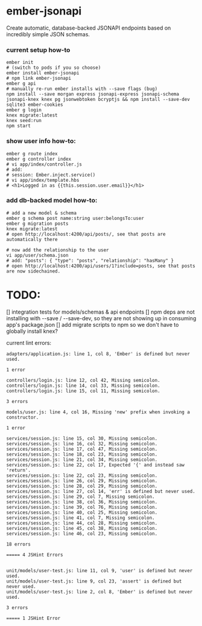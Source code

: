 # ember-jsonapi
Create automatic, database-backed JSONAPI endpoints based on incredibly simple JSON schemas.

### current setup how-to

```
ember init
# (switch to pods if you so choose)
ember install ember-jsonapi
# npm link ember-jsonapi
ember g api
# manually re-run ember installs with --save flags (bug)
npm install --save morgan express jsonapi-express jsonapi-schema jsonapi-knex knex pg jsonwebtoken bcryptjs && npm install --save-dev sqlite3 ember-cookies
ember g login
knex migrate:latest
knex seed:run
npm start
```

### show user info how-to:

```
ember g route index
ember g controller index
# vi app/index/controller.js
# add:
# session: Ember.inject.service()
# vi app/index/template.hbs
# <h1>Logged in as {{this.session.user.email}}</h1>
```

### add db-backed model how-to:

```
# add a new model & schema
ember g schema post name:string user:belongsTo:user
ember g migration posts
knex migrate:latest
# open http://localhost:4200/api/posts/, see that posts are automatically there

# now add the relationship to the user
vi app/user/schema.json
# add: "posts": { "type": "posts", "relationship": "hasMany" }
# open http://localhost:4200/api/users/1?include=posts, see that posts are now sidechained.
```

# TODO:

[] integration tests for models/schemas & api endpoints
[] npm deps are not installing with --save / --save-dev, so they are not showing up in consuming app's package.json
[] add migrate scripts to npm so we don't have to globally install knex?

current lint errors:

```
adapters/application.js: line 1, col 8, 'Ember' is defined but never used.

1 error

controllers/login.js: line 12, col 42, Missing semicolon.
controllers/login.js: line 14, col 33, Missing semicolon.
controllers/login.js: line 15, col 11, Missing semicolon.

3 errors

models/user.js: line 4, col 16, Missing 'new' prefix when invoking a constructor.

1 error

services/session.js: line 15, col 30, Missing semicolon.
services/session.js: line 16, col 32, Missing semicolon.
services/session.js: line 17, col 47, Missing semicolon.
services/session.js: line 18, col 23, Missing semicolon.
services/session.js: line 21, col 34, Missing semicolon.
services/session.js: line 22, col 17, Expected '{' and instead saw 'return'.
services/session.js: line 22, col 23, Missing semicolon.
services/session.js: line 26, col 29, Missing semicolon.
services/session.js: line 28, col 29, Missing semicolon.
services/session.js: line 27, col 14, 'err' is defined but never used.
services/session.js: line 29, col 7, Missing semicolon.
services/session.js: line 38, col 36, Missing semicolon.
services/session.js: line 39, col 76, Missing semicolon.
services/session.js: line 40, col 25, Missing semicolon.
services/session.js: line 41, col 7, Missing semicolon.
services/session.js: line 44, col 28, Missing semicolon.
services/session.js: line 45, col 38, Missing semicolon.
services/session.js: line 46, col 23, Missing semicolon.

18 errors

===== 4 JSHint Errors


unit/models/user-test.js: line 11, col 9, 'user' is defined but never used.
unit/models/user-test.js: line 9, col 23, 'assert' is defined but never used.
unit/models/user-test.js: line 2, col 8, 'Ember' is defined but never used.

3 errors

===== 1 JSHint Error
```
